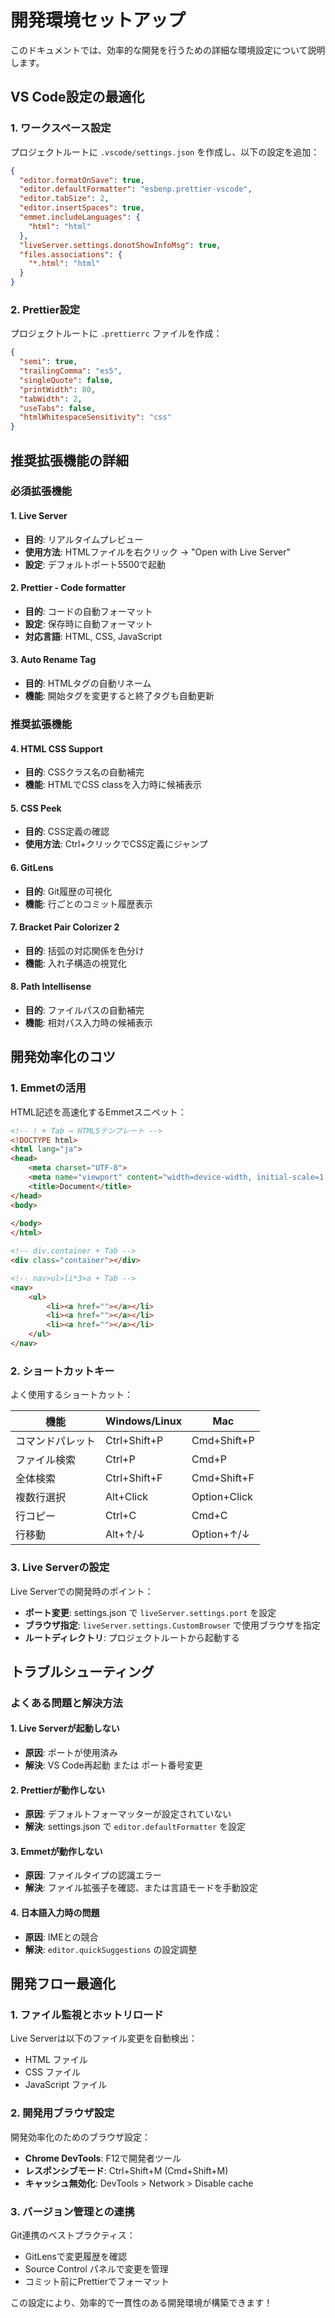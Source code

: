 # 開発環境セットアップ

このドキュメントでは、効率的な開発を行うための詳細な環境設定について説明します。

## VS Code設定の最適化

### 1. ワークスペース設定

プロジェクトルートに `.vscode/settings.json` を作成し、以下の設定を追加：

```json
{
  "editor.formatOnSave": true,
  "editor.defaultFormatter": "esbenp.prettier-vscode",
  "editor.tabSize": 2,
  "editor.insertSpaces": true,
  "emmet.includeLanguages": {
    "html": "html"
  },
  "liveServer.settings.donotShowInfoMsg": true,
  "files.associations": {
    "*.html": "html"
  }
}
```

### 2. Prettier設定

プロジェクトルートに `.prettierrc` ファイルを作成：

```json
{
  "semi": true,
  "trailingComma": "es5",
  "singleQuote": false,
  "printWidth": 80,
  "tabWidth": 2,
  "useTabs": false,
  "htmlWhitespaceSensitivity": "css"
}
```

## 推奨拡張機能の詳細

### 必須拡張機能

#### 1. Live Server
- **目的**: リアルタイムプレビュー
- **使用方法**: HTMLファイルを右クリック → "Open with Live Server"
- **設定**: デフォルトポート5500で起動

#### 2. Prettier - Code formatter
- **目的**: コードの自動フォーマット
- **設定**: 保存時に自動フォーマット
- **対応言語**: HTML, CSS, JavaScript

#### 3. Auto Rename Tag
- **目的**: HTMLタグの自動リネーム
- **機能**: 開始タグを変更すると終了タグも自動更新

### 推奨拡張機能

#### 4. HTML CSS Support
- **目的**: CSSクラス名の自動補完
- **機能**: HTMLでCSS classを入力時に候補表示

#### 5. CSS Peek
- **目的**: CSS定義の確認
- **使用方法**: Ctrl+クリックでCSS定義にジャンプ

#### 6. GitLens
- **目的**: Git履歴の可視化
- **機能**: 行ごとのコミット履歴表示

#### 7. Bracket Pair Colorizer 2
- **目的**: 括弧の対応関係を色分け
- **機能**: 入れ子構造の視覚化

#### 8. Path Intellisense
- **目的**: ファイルパスの自動補完
- **機能**: 相対パス入力時の候補表示

## 開発効率化のコツ

### 1. Emmetの活用

HTML記述を高速化するEmmetスニペット：

```html
<!-- ! + Tab → HTML5テンプレート -->
<!DOCTYPE html>
<html lang="ja">
<head>
    <meta charset="UTF-8">
    <meta name="viewport" content="width=device-width, initial-scale=1.0">
    <title>Document</title>
</head>
<body>
    
</body>
</html>

<!-- div.container + Tab -->
<div class="container"></div>

<!-- nav>ul>li*3>a + Tab -->
<nav>
    <ul>
        <li><a href=""></a></li>
        <li><a href=""></a></li>
        <li><a href=""></a></li>
    </ul>
</nav>
```

### 2. ショートカットキー

よく使用するショートカット：

| 機能 | Windows/Linux | Mac |
|------|---------------|-----|
| コマンドパレット | Ctrl+Shift+P | Cmd+Shift+P |
| ファイル検索 | Ctrl+P | Cmd+P |
| 全体検索 | Ctrl+Shift+F | Cmd+Shift+F |
| 複数行選択 | Alt+Click | Option+Click |
| 行コピー | Ctrl+C | Cmd+C |
| 行移動 | Alt+↑/↓ | Option+↑/↓ |

### 3. Live Serverの設定

Live Serverでの開発時のポイント：

- **ポート変更**: settings.json で `liveServer.settings.port` を設定
- **ブラウザ指定**: `liveServer.settings.CustomBrowser` で使用ブラウザを指定
- **ルートディレクトリ**: プロジェクトルートから起動する

## トラブルシューティング

### よくある問題と解決方法

#### 1. Live Serverが起動しない
- **原因**: ポートが使用済み
- **解決**: VS Code再起動 または ポート番号変更

#### 2. Prettierが動作しない
- **原因**: デフォルトフォーマッターが設定されていない
- **解決**: settings.json で `editor.defaultFormatter` を設定

#### 3. Emmetが動作しない
- **原因**: ファイルタイプの認識エラー
- **解決**: ファイル拡張子を確認、または言語モードを手動設定

#### 4. 日本語入力時の問題
- **原因**: IMEとの競合
- **解決**: `editor.quickSuggestions` の設定調整

## 開発フロー最適化

### 1. ファイル監視とホットリロード

Live Serverは以下のファイル変更を自動検出：
- HTML ファイル
- CSS ファイル
- JavaScript ファイル

### 2. 開発用ブラウザ設定

開発効率化のためのブラウザ設定：
- **Chrome DevTools**: F12で開発者ツール
- **レスポンシブモード**: Ctrl+Shift+M (Cmd+Shift+M)
- **キャッシュ無効化**: DevTools > Network > Disable cache

### 3. バージョン管理との連携

Git連携のベストプラクティス：
- GitLensで変更履歴を確認
- Source Control パネルで変更を管理
- コミット前にPrettierでフォーマット

この設定により、効率的で一貫性のある開発環境が構築できます！
